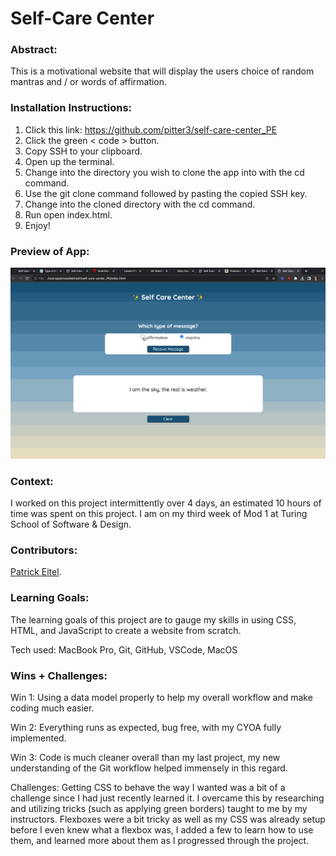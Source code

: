 # Self-Care Center 

### Abstract:

This is a motivational website that will display the users choice of random mantras and / or words of affirmation.

### Installation Instructions:

1. Click this link: https://github.com/pitter3/self-care-center_PE
2. Click the green < code > button.
3. Copy SSH to your clipboard.
4. Open up the terminal.
5. Change into the directory you wish to clone the app into with the cd command.
6. Use the git clone command followed by pasting the copied SSH key.
7. Change into the cloned directory with the cd command.
8. Run open index.html.
9. Enjoy!

### Preview of App:
![Alt text](Untitled.gif)

### Context:

I worked on this project intermittently over 4 days, an estimated 10 hours of time was spent on this project. I am on my third week of Mod 1 at Turing School of Software & Design.

### Contributors:

[Patrick Eitel](https://github.com/pitter3).

### Learning Goals:
The learning goals of this project are to gauge my skills in using CSS, HTML, and JavaScript to create a website from scratch. 

Tech used: MacBook Pro, Git, GitHub, VSCode, MacOS

### Wins + Challenges:

Win 1: Using a data model properly to help my overall workflow and make coding much easier.

Win 2: Everything runs as expected, bug free, with my CYOA fully implemented.

Win 3: Code is much cleaner overall than my last project, my new understanding of the Git workflow helped immensely in this regard.

Challenges: Getting CSS to behave the way I wanted was a bit of a challenge since I had just recently learned it. I overcame this by researching and utilizing tricks (such as applying green borders) taught to me by my instructors. Flexboxes were a bit tricky as well as my CSS was already setup before I even knew what a flexbox was, I added a few to learn how to use them, and learned more about them as I progressed through the project.
